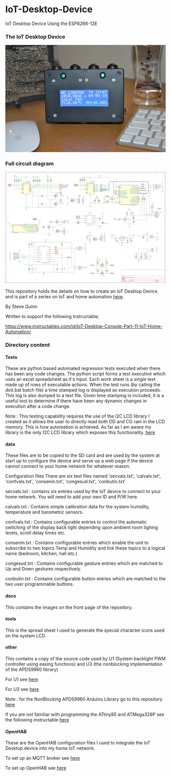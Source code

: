 # IoT-Desktop-Device

IoT Desktop Device Using the ESP8266-12E

### The IoT Desktop Device

![iot-desktop-image](./docs/MainImage.jpg)

### Full circuit diagram

![iot-circuit-image](./docs/CircuitDiagram.png)

This repository holds the details on how to create an IoT Desktop Device and is part of a series on IoT and home automation [here](https://www.instructables.com/id/Home-Automation-12/).

By Steve Quinn

Written to support the following Instructable;

https://www.instructables.com/id/IoT-Desktop-Console-Part-11-IoT-Home-Automation/


### Directory content

#### Tests

These are python based automated regression tests executed when there has been any code changes. The python script forms a test executive which uses an excel spreadsheet as it's input. Each work sheet is a single test made up of rows of executable actions.
When the test runs (by calling the doit.bat batch file) a time stamped log is displayed as execution proceeds. This log is also dumped to a text file.
Given time stamping is included, it is a useful tool to determine if there have been any dynamic changes in execution after a code change.

Note : This testing capability requires the use of the I2C LCD library I created as it allows the user to directly read both DD and CG ram in the LCD memory. This is how automation is achieved. As far as I am aware my library is the only I2C LCD library which exposes this functionality. [here](https://github.com/SteveQuinn1/LiquidCrystal_I2C_PCF8574) 

#### data

These files are to be copied to the SD card and are used by the system at start up to configure the device and serve up a web page if the device cannot connect to your home network for whatever reason. 

Configuration files
There are six text files named 'secvals.txt', 'calvals.txt', 'confvals.txt', 'consenin.txt', 'congesud.txt', 'conbutin.txt' 

secvals.txt : contains six entries used by the IoT device to connect to your home network. You will need to add your own ID and P/W here.

calvals.txt : Contains simple calibration data for the system humidity, temperature and barometric sensors.

confvals.txt : Contains configurable entries to control the automatic switching of the display back light depending upon ambient room lighing levels, scroll delay times etc.

consenin.txt : Contains configurable entries which enable the unit to subscribe to two topics Temp and Humidity and link these topics to a logical name (bedroom, kitchen, hall etc.)

congesud.txt : Contains configurable gesture entries which are matched to Up and Down gestures respectively. 

conbutin.txt : Contains configurable button entries which are matched to the two user programmable buttons. 


#### docs

This contains the images on the front page of the repository.

#### tools

This is the spread sheet I used to generate the special character icons used on the system LCD.

#### other

This contains a copy of the source code used by U1 (System backlight PWM controller using easing functions) and U3 (the nonblocking implementation of the APDS9960 library)

For U1 see [here](https://www.instructables.com/id/Smooth-PWM-LED-Fading-With-the-ATTiny85/)

For U3 see [here](https://www.instructables.com/id/NonBlocking-APDS9960-Gesture-Sensor-Implementation/)

Note : for the NonBlocking APDS9960 Arduino Library go to this repository [here](https://github.com/SteveQuinn1/APDS9960_NonBlocking)

If you are not familiar with programming the ATtiny85 and ATMega328P see the following instructable [here](https://www.instructables.com/id/Programming-the-ATTiny85-ATTiny84-and-ATMega328P-A/)

#### OpenHAB

These are the OpenHAB configuration files I used to integrate the IoT Desktop device into my home IoT network.

To set up an MQTT broker see [here](https://www.instructables.com/id/Setting-Up-an-MQTT-Broker-Part-2-IoT-Home-Automati/)

To set up OpenHAB see [here](https://www.instructables.com/id/Setting-Up-and-Configuring-OpenHAB-Part-6-IoT-Home/)